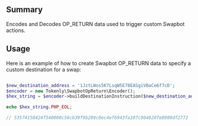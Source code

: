 ## Summary

Encodes and Decodes OP_RETURN data used to trigger custom Swapbot actions.


## Usage

Here is an example of how to create Swapbot OP_RETURN data to specify a custom destination for a swap:

```php

$new_destination_address = '1JztLWos5K7LsqW5E78EASgiVBaCe6f7cD';
$encoder = new Tokenly\SwapbotOpReturn\Encoder();
$hex_string = $encoder->buildDestinationInstruction($new_destination_address);

echo $hex_string.PHP_EOL;

// 53574150424f540000c56cb39f9b289c0ec4ef6943fa107c904820fe0980df2772

```
